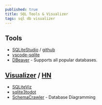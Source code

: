 ```yaml
---
published: true
title: SQL Tools & Visualizer
tags: sql db visualizer
---
```


## Tools
- [SQLiteStudio](https://sqlitestudio.pl/) / [github](https://github.com/pawelsalawa/sqlitestudio)
- [vscode-sqlite](https://marketplace.visualstudio.com/items?itemName=alexcvzz.vscode-sqlite)
- [DBeaver](https://dbeaver.io/) -  Supports all popular databases.

## [Visualizer](https://dbmstools.com/categories/database-diagram-tools/sqlite) / [HN](https://news.ycombinator.com/item?id=26693705)
- [SQLiteViz](https://github.com/TomConlin/SQLiteViz)
- [sqlite3todot](https://github.com/chunky/sqlite3todot)
- [SchemaCrawler](https://www.schemacrawler.com/diagramming.html) -  Database Diagramming